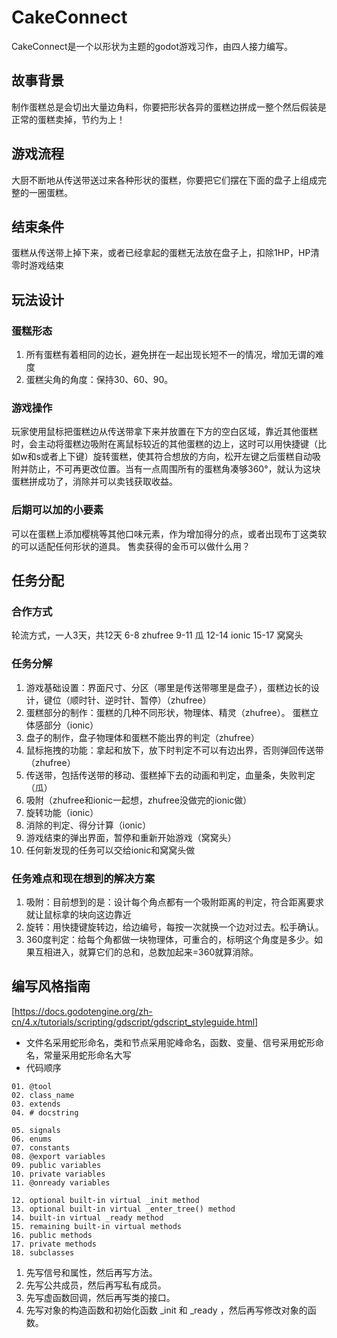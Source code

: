 # CakeConnect
CakeConnect是一个以形状为主题的godot游戏习作，由四人接力编写。
## 故事背景
制作蛋糕总是会切出大量边角料，你要把形状各异的蛋糕边拼成一整个然后假装是正常的蛋糕卖掉，节约为上！
## 游戏流程
大厨不断地从传送带送过来各种形状的蛋糕，你要把它们摆在下面的盘子上组成完整的一圈蛋糕。
## 结束条件
蛋糕从传送带上掉下来，或者已经拿起的蛋糕无法放在盘子上，扣除1HP，HP清零时游戏结束
## 玩法设计
### 蛋糕形态
1. 所有蛋糕有着相同的边长，避免拼在一起出现长短不一的情况，增加无谓的难度
2. 蛋糕尖角的角度：保持30、60、90。
### 游戏操作
玩家使用鼠标把蛋糕边从传送带拿下来并放置在下方的空白区域，靠近其他蛋糕时，会主动将蛋糕边吸附在离鼠标较近的其他蛋糕的边上，这时可以用快捷键（比如w和s或者上下键）旋转蛋糕，使其符合想放的方向，松开左键之后蛋糕自动吸附并防止，不可再更改位置。当有一点周围所有的蛋糕角凑够360°，就认为这块蛋糕拼成功了，消除并可以卖钱获取收益。
### 后期可以加的小要素
可以在蛋糕上添加樱桃等其他口味元素，作为增加得分的点，或者出现布丁这类软的可以适配任何形状的道具。
售卖获得的金币可以做什么用？
## 任务分配
### 合作方式
轮流方式，一人3天，共12天
6-8 zhufree 9-11 瓜 12-14 ionic 15-17 窝窝头
### 任务分解
1. 游戏基础设置：界面尺寸、分区（哪里是传送带哪里是盘子），蛋糕边长的设计，键位（顺时针、逆时针、暂停）（zhufree）
2. 蛋糕部分的制作：蛋糕的几种不同形状，物理体、精灵（zhufree）。
   蛋糕立体感部分（ionic）
3. 盘子的制作，盘子物理体和蛋糕不能出界的判定（zhufree）
4. 鼠标拖拽的功能：拿起和放下，放下时判定不可以有边出界，否则弹回传送带（zhufree）
5. 传送带，包括传送带的移动、蛋糕掉下去的动画和判定，血量条，失败判定（瓜）
6. 吸附（zhufree和ionic一起想，zhufree没做完的ionic做）
7. 旋转功能（ionic）
8. 消除的判定、得分计算（ionic）
9. 游戏结束的弹出界面，暂停和重新开始游戏（窝窝头）
10. 任何新发现的任务可以交给ionic和窝窝头做
### 任务难点和现在想到的解决方案
1. 吸附：目前想到的是：设计每个角点都有一个吸附距离的判定，符合距离要求就让鼠标拿的块向这边靠近
2. 旋转：用快捷键旋转边，给边编号，每按一次就换一个边对过去。松手确认。
3. 360度判定：给每个角都做一块物理体，可重合的，标明这个角度是多少。如果互相进入，就算它们的总和，总数加起来=360就算消除。
## 编写风格指南
[https://docs.godotengine.org/zh-cn/4.x/tutorials/scripting/gdscript/gdscript_styleguide.html]
* 文件名采用蛇形命名，类和节点采用驼峰命名，函数、变量、信号采用蛇形命名，常量采用蛇形命名大写
* 代码顺序
```
01. @tool
02. class_name
03. extends
04. # docstring

05. signals
06. enums
07. constants
08. @export variables
09. public variables
10. private variables
11. @onready variables

12. optional built-in virtual _init method
13. optional built-in virtual _enter_tree() method
14. built-in virtual _ready method
15. remaining built-in virtual methods
16. public methods
17. private methods
18. subclasses
```
1. 先写信号和属性，然后再写方法。
2. 先写公共成员，然后再写私有成员。
3. 先写虚函数回调，然后再写类的接口。
4. 先写对象的构造函数和初始化函数 _init 和 _ready ，然后再写修改对象的函数。
